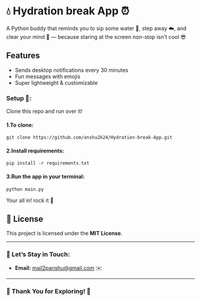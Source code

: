 # 💧 Hydration break App ⏰

A Python buddy that reminds you to sip some water 🥤, step away ☁️, and clear your mind 🌿 — because staring at the screen non-stop isn't cool 😎

## Features
- Sends desktop notifications every 30 minutes
- Fun messages with emojis
- Super lightweight & customizable

### Setup 🚀:
Clone this repo and run over it!

#### 1.To clone:
```
git clone https://github.com/anshu2k24/Hydration-break-App.git
```

#### 2.Install requirements:
```
pip install -r requirements.txt
```

#### 3.Run the app in your terminal:
```
python main.py
```

Your all in! rock it 🙌

## 📖 License

This project is licensed under the **MIT License**.

---

### 💬 Let’s Stay in Touch:

- **Email:** mail2panshu@gmail.com ✉️

---

### 🙏 Thank You for Exploring! 🎉
